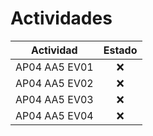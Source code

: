# Actividades

| Actividad     | Estado |
| ------------- | :----: |
| AP04 AA5 EV01 |   ❌   |
| AP04 AA5 EV02 |   ❌   |
| AP04 AA5 EV03 |   ❌   |
| AP04 AA5 EV04 |   ❌   |
